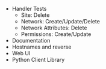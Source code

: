 * Handler Tests
    - Site: Delete
    - Network: Create/Update/Delete
    - Network Attributes: Delete
    - Permissions: Create/Update
* Documentation
* Hostnames and reverse
* Web UI
* Python Client Library
